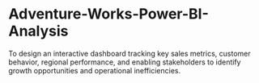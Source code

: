 # Adventure-Works-Power-BI-Analysis
To design an interactive dashboard tracking key sales metrics, customer behavior, regional performance, and enabling stakeholders to identify growth opportunities and operational inefficiencies.

